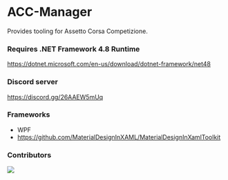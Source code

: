 # ACC-Manager
Provides tooling for Assetto Corsa Competizione.


### Requires .NET Framework 4.8 Runtime
https://dotnet.microsoft.com/en-us/download/dotnet-framework/net48

### Discord server
https://discord.gg/26AAEW5mUq


### Frameworks
- WPF
- https://github.com/MaterialDesignInXAML/MaterialDesignInXamlToolkit


### Contributors
<a href="https://github.com/RiddleTime/ACC-Manager/graphs/contributors">
  <img src="https://opencollective.com/ACC-Manager/contributors.svg?width=890&button=false">
</a>
